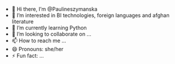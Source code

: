- 👋 Hi there, I’m @Paulineszymanska
- 👀 I’m interested in BI technologies, foreign languages and afghan literature
- 🌱 I’m currently learning Python
- 💞️ I’m looking to collaborate on ...
- 📫 How to reach me ...
- 😄 Pronouns: she/her
- ⚡ Fun fact: ...

<!---
Paulineszymanska/Paulineszymanska is a ✨ special ✨ repository because its `README.md` (this file) appears on your GitHub profile.
You can click the Preview link to take a look at your changes.
--->

